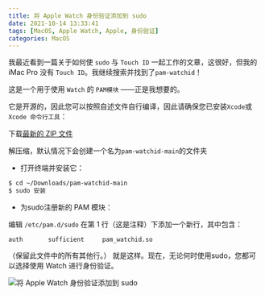 ```yaml
---
title: 将 Apple Watch 身份验证添加到 sudo
date: 2021-10-14 13:33:41
tags: [MacOS, Apple Watch, Apple, 身份验证]
categories: MacOS
---
```


我最近看到一篇关于如何使 `sudo` 与 `Touch ID` 一起工作的文章，这很好，但我的 iMac Pro 没有 `Touch ID`。我继续搜索并找到了`pam-watchid`！

这是一个用于使用 `Watch` 的 `PAM模块` ——正是我想要的。

<!--more-->

它是开源的，因此您可以按照自述文件自行编译，因此请确保您已安装`Xcode`或`Xcode 命令行工具`：

下载[最新的 ZIP 文件](https://github.com/biscuitehh/pam-watchid/archive/main.zip)

解压缩，默认情况下会创建一个名为`pam-watchid-main`的文件夹

- 打开终端并安装它：

```bash
$ cd ~/Downloads/pam-watchid-main
$ sudo 安装
```

- 为sudo注册新的 PAM 模块：

编辑 `/etc/pam.d/sudo`
在第 1 行（这是注释）下添加一个新行，其中包含：

```text
auth       sufficient     pam_watchid.so
```

（保留此文件中的所有其他行。）
就是这样。现在，无论何时使用sudo，您都可以选择使用 Watch 进行身份验证。

![将 Apple Watch 身份验证添加到 sudo](https://akrabat.com/wp-content/uploads/2020/11/Screenshot-2020-11-22-at-14.17.47-3.png)
